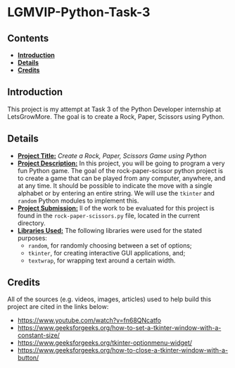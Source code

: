 <h1><b>LGMVIP-Python-Task-3</b></h1>

<h2><b>Contents</b></h2>

- [**Introduction**](#introduction)
- [**Details**](#details)
- [**Credits**](#credits)

## **Introduction**
This project is my attempt at Task 3 of the Python Developer internship at LetsGrowMore. The goal is to create a Rock, Paper, Scissors using Python.

## **Details**
* **<u>Project Title:</u>** *Create a Rock, Paper, Scissors Game using Python*
* **<u>Project Description:</u>** In this project, you will be going to program a very fun Python game. The goal of the rock-paper-scissor python project is to create a game that can be played from any computer, anywhere, and at any time. It should be possible to indicate the move with a single alphabet or by entering an entire string. We will use the `tkinter` and `random` Python modules to implement this.
* **<u>Project Submission:</u>** ll of the work to be evaluated for this project is found in the `rock-paper-scissors.py` file, located in the current directory.
* **<u>Libraries Used:</u>** The following libraries were used for the stated purposes:
  - `random`, for randomly choosing between a set of options;
  - `tkinter`, for creating interactive GUI applications, and;
  - `textwrap`, for wrapping text around a certain width.

## **Credits**
All of the sources (e.g. videos, images, articles) used to help build this project are cited in the links below:
- https://www.youtube.com/watch?v=fn68QNcatfo
- https://www.geeksforgeeks.org/how-to-set-a-tkinter-window-with-a-constant-size/
- https://www.geeksforgeeks.org/tkinter-optionmenu-widget/
- https://www.geeksforgeeks.org/how-to-close-a-tkinter-window-with-a-button/